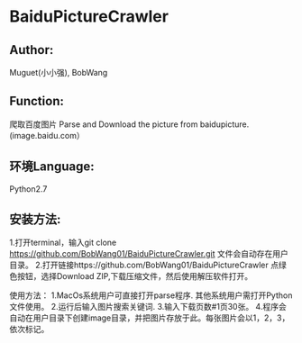 # BaiduPictureCrawler

Author:
------
Muguet(小小强), BobWang

Function:
--------
爬取百度图片 
Parse and Download the picture from baidupicture.(image.baidu.com）

环境Language:
-----------
Python2.7 

安装方法:
-----------
1.打开terminal，输入git clone https://github.com/BobWang01/BaiduPictureCrawler.git 文件会自动存在用户目录。
2.打开链接https://github.com/BobWang01/BaiduPictureCrawler 点绿色按钮，选择Download ZIP,下载压缩文件，然后使用解压软件打开。

使用方法：
1.MacOs系统用户可直接打开parse程序. 其他系统用户需打开Python文件使用。
2.运行后输入图片搜索关键词. 
3.输入下载页数#1页30张。
4.程序会自动在用户目录下创建image目录，并把图片存放于此。每张图片会以1，2，3，依次标记。
